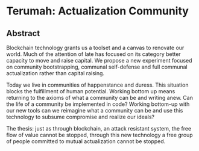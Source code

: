 # Terumah: Actualization Community
## Abstract
Blockchain technology grants us a toolset and a canvas to renovate our world. Much of the attention of late has focused on its category better capacity to move and raise capital. We propose a new experiment focused on community bootstrapping, communal self-defense and full communal actualization rather than capital raising.

Today we live in communities of happenstance and duress. This situation blocks the fulfillment of human potential. Working bottom up means returning to the axioms of what a community can be and writing anew. Can the life of a community be implemented in code? Working bottom-up with our new tools can we reimagine what a community can be and use this technology to subsume compromise and realize our ideals?

The thesis: just as through blockchain, an attack resistant system, the free flow of value cannot be stopped, through this new technology a free group of people committed to mutual actualization cannot be stopped.